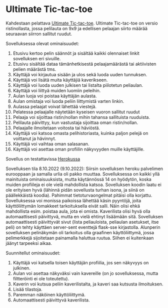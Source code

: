 # Ultimate Tic-tac-toe
Kahdestaan pelattava [Ultimate Tic-tac-toe](https://en.wikipedia.org/wiki/Ultimate_tic-tac-toe). Ultimate Tic-tac-toe on versio ristinollasta, jossa pelilauta on 9x9 ja edellisen pelaajan siirto määrää seuraavan siirron sallitut ruudut.

Sovelluksessa olevat ominaisuudet:
1. Etusivu kertoo pelin säännöt ja sisältää kaikki olennaiset linkit sovelluksen eri sivuille. 
2. Etusivu sisältää dataa tämänhetkisestä pelaajamäärästä tai aktiivisten pelien määrästä tms. 
3. Käyttäjä voi kirjautua sisään ja ulos sekä luoda uuden tunnuksen.
4. Käyttäjä voi lisätä muita käyttäjiä kaverikseen.
5. Käyttäjä voi luoda uuden julkisen tai listalta piilotetun peliaulan.
6. Käyttäjä voi liittyä muiden luomiin peleihin.
7. Aulan luoja voi poistaa käyttäjän aulasta.
8. Aulan omistaja voi luoda peliin liittymistä varten linkin.
9. Aulassa pelaajat voivat lähettää viestejä.
10. Pelatessa pelaajalle näytetään kyseisen vuoron sallitut ruudut 
11. Pelaaja voi sijoittaa ristin/nollan mihin tahansa sallituista ruuduista.
12. Pelilauta päivittyy, kun vastustaja sijoittaa oman ristin/nollan.
13. Pelaajalle ilmoitetaan voitosta tai häviöstä.
14. Käyttäjä voi katsoa omasta pelihistoriasta, kuinka paljon pelejä on voittanut ja hävinnyt.
15. Käyttäjä voi vaihtaa oman salasanan.
14. Käyttäjä voi asettaa oman profiilin näkyvyyden muille käyttäjille.

Sovellus on testattavissa [Herokussa](https://ultimate-tic-tac-toe-test.herokuapp.com/)

Sovelluksen tila 8.10.2022 (9.10.2022):
Siirsin sovelluksen heroku palvelimen eurooppaan ja samalla urlia oli pakko muuttaa. Sovelluksessa on kaikki yllä mainituista ominaisuuksista, mutta käytännössä 14 on hyödytön, koska muiden profiileja ei ole vielä mahdollista katsoa. Sovelluksen koodin laatu ei ole erityisen hyvä (lähinnä pidän sovellusta turhan isona, ja siinä on päällekkäistä koodia). Pahimmat tietoturvaongelmat pitäisi olla korjattu. Sovelluksessa voi monissa paikoissa lähettää käsin pyyntöjä, joita käyttöliittymän lomakkeet tarkoituksella eivät salli. Näin olisi ehkä mahdollista esim. poistaa aula, jota ei omista. Kaverilista olisi hyvä olla automaattisesti päivittyvä, mutta en vielä ehtinyt lisäämään sitä. Sovelluksen automaattisesti päivittyvät sivut (lista peliauloista, peliaulan asetukset, itse peli) on tehty käyttäen server-sent eventtejä flask-sse kirjastolla. Alunperin sovelluksen pelinäkymän oli tarkoitus olla graafinen käyttöliittymä, jossa pelimerkkejä sijoitetaan painamalla haluttua ruutua. Siihen ei kuitenkaan jäänyt tarpeeksi aikaa.

Suunnitellut ominaisuudet:
1. Käyttäjä voi katsella toisen käyttäjän profiilia, jos sen näkyvyys on julkinen.
2. Aulan voi asettaa näkyväksi vain kavereille (on jo sovelluksessa, mutta filtteröinti ei ole toteutettu).
3. Kaverin voi kutsua peliin kaverilistalta, ja kaveri saa kutsusta ilmoituksen.
4. Lisää tilastoja.
5. Paremman näköinen käyttöliittymä.
6. Automaattisesti päivittyvä kaverilista.
